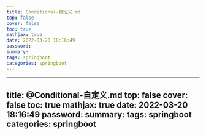 ```yaml
---
title: Conditional-自定义.md
top: false
cover: false
toc: true
mathjax: true
date: 2022-03-20 18:16:49
password:
summary:
tags: springboot
categories: springboot
---
```

---
title: @Conditional-自定义.md
top: false
cover: false
toc: true
mathjax: true
date: 2022-03-20 18:16:49
password:
summary:
tags: springboot
categories: springboot
---

